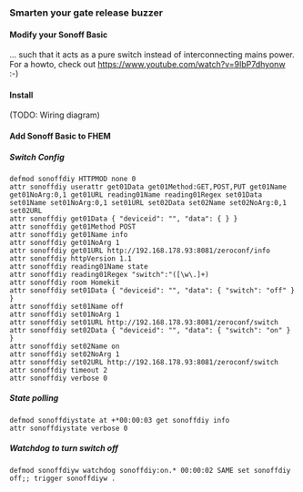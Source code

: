 ### Smarten your gate release buzzer

#### Modify your Sonoff Basic
... such that it acts as a pure switch instead of interconnecting mains power.  
For a howto, check out https://www.youtube.com/watch?v=9IbP7dhyonw :-) 

#### Install
(TODO: Wiring diagram)

#### Add Sonoff Basic to FHEM
##### Switch Config
```
defmod sonoffdiy HTTPMOD none 0
attr sonoffdiy userattr get01Data get01Method:GET,POST,PUT get01Name get01NoArg:0,1 get01URL reading01Name reading01Regex set01Data set01Name set01NoArg:0,1 set01URL set02Data set02Name set02NoArg:0,1 set02URL
attr sonoffdiy get01Data { "deviceid": "", "data": { } }
attr sonoffdiy get01Method POST
attr sonoffdiy get01Name info
attr sonoffdiy get01NoArg 1
attr sonoffdiy get01URL http://192.168.178.93:8081/zeroconf/info
attr sonoffdiy httpVersion 1.1
attr sonoffdiy reading01Name state
attr sonoffdiy reading01Regex "switch":"([\w\.]+)
attr sonoffdiy room Homekit
attr sonoffdiy set01Data { "deviceid": "", "data": { "switch": "off" } }
attr sonoffdiy set01Name off
attr sonoffdiy set01NoArg 1
attr sonoffdiy set01URL http://192.168.178.93:8081/zeroconf/switch
attr sonoffdiy set02Data { "deviceid": "", "data": { "switch": "on" } }
attr sonoffdiy set02Name on
attr sonoffdiy set02NoArg 1
attr sonoffdiy set02URL http://192.168.178.93:8081/zeroconf/switch
attr sonoffdiy timeout 2
attr sonoffdiy verbose 0
```
##### State polling
```
defmod sonoffdiystate at +*00:00:03 get sonoffdiy info
attr sonoffdiystate verbose 0
```
##### Watchdog to turn switch off
```
defmod sonoffdiyw watchdog sonoffdiy:on.* 00:00:02 SAME set sonoffdiy off;; trigger sonoffdiyw .
```
